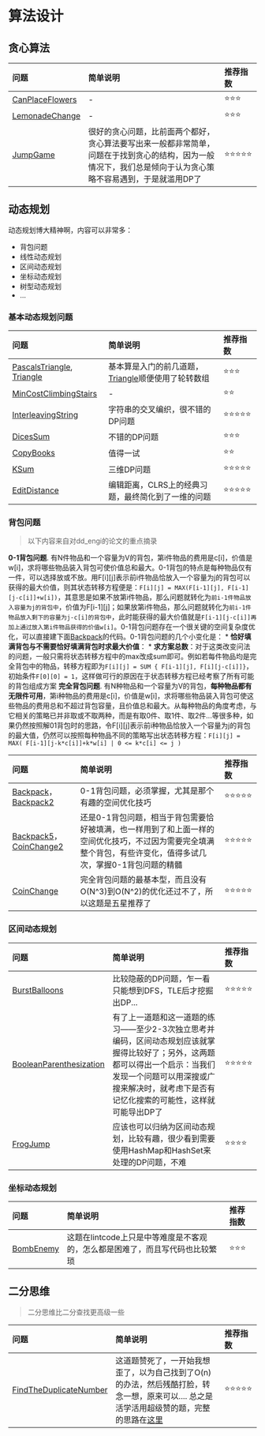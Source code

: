 # 算法设计

## 贪心算法

| 问题 | 简单说明 | 推荐指数 |
|:--------|:------------|:---------------|
| [CanPlaceFlowers](https://www.lintcode.com/problem/can-place-flowers/description) | - | ⭐️️️⭐️️️⭐️️️️ |
| [LemonadeChange](https://www.lintcode.com/problem/lemonade-change/description) | - | ⭐️️️⭐️️️⭐️️️️ |
| [JumpGame](https://www.lintcode.com/problem/jump-game/description) | 很好的贪心问题，比前面两个都好，贪心算法要写出来一般都非常简单，问题在于找到贪心的结构，因为一般情况下，我们总是倾向于认为贪心策略不容易遇到，于是就滥用DP了 | ⭐️️️⭐️️️⭐️️️⭐️️️⭐️️️ |

## 动态规划

动态规划博大精神啊，内容可以非常多：

- 背包问题
- 线性动态规划
- 区间动态规划
- 坐标动态规划
- 树型动态规划
- ...

### 基本动态规划问题

| 问题 | 简单说明 | 推荐指数 |
|:--------|:------------|:---------------|
| [PascalsTriangle](https://www.lintcode.com/problem/pascals-triangle/description), [Triangle](https://www.lintcode.com/problem/triangle/description) | 基本算是入门的前几道题，[Triangle](https://github.com/g7tianyi/lintcode-and-leetcode-solutions/blob/master/src/main/java/com/g7tianyi/lintcode/dp/Triangle.java)顺便使用了轮转数组 | ⭐️️️⭐️️️⭐️️️️ |
| [MinCostClimbingStairs](https://www.lintcode.com/problem/min-cost-climbing-stairs/description) | - | ⭐️️️⭐️️️ |
| [InterleavingString](https://www.lintcode.com/problem/interleaving-string/description) | 字符串的交叉编织，很不错的DP问题 | ⭐️️️⭐️️️⭐️️️⭐️️️⭐️️️ |
| [DicesSum](https://www.lintcode.com/problem/dices-sum/description) | 不错的DP问题 | ⭐️️️⭐️️️⭐️️️️ |
| [CopyBooks](https://www.lintcode.com/problem/copy-books/description) | 值得一试 | ⭐️️️⭐️️️ |
| [KSum](https://www.lintcode.com/problem/k-sum/description) | 三维DP问题 | ⭐️️️⭐️️️⭐️️️⭐️️️⭐️️️ |
| [EditDistance](https://www.lintcode.com/problem/edit-distance/description) | 编辑距离，CLRS上的经典习题，最终简化到了一维的问题 | ⭐️️️⭐️️️⭐️️️⭐️️️⭐️️️ |

### 背包问题

> 以下内容来自对dd_engi的论文的重点摘录

**0-1背包问题**. 有N件物品和一个容量为V的背包，第i件物品的费用是c[i]，价值是w[i]，求将哪些物品装入背包可使价值总和最大。0-1背包的特点是每种物品仅有一件，可以选择放或不放。用F[i][j]表示前i件物品恰放入一个容量为j的背包可以获得的最大价值，则其状态转移方程便是：`F[i][j] = MAX(F[i-1][j], F[i-1][j-c[i]]+w[i])`，其意思是如果不放第i件物品，那么问题就转化为`前i-1件物品放入容量为j的背包中`，价值为F[i-1][j]；如果放第i件物品，那么问题就转化为`前i-1件物品放入剩下的容量为j-c[i]的背包中`，此时能获得的最大价值就是`F[i-1][j-c[i]]再加上通过放入第i件物品获得的价值w[i]`。0-1背包问题存在一个很关键的空间复杂度优化，可以直接建下面[Backpack](https://github.com/g7tianyi/lintcode-and-leetcode-solutions/blob/master/src/main/java/com/g7tianyi/lintcode/dp/backpack/Backpack.java#L17)的代码。0-1背包问题的几个小变化是：
    * **恰好填满背包与不需要恰好填满背包时求最大价值**：
    * **求方案总数**：对于这类改变问法的问题，一般只需将状态转移方程中的max改成sum即可。例如若每件物品均是完全背包中的物品，转移方程即为`F[i][j] = SUM { F[i-1][j], F[i][j-c[i]]}`，初始条件`F[0][0] = 1`，这样做可行的原因在于状态转移方程已经考察了所有可能的背包组成方案
**完全背包问题**. 有N种物品和一个容量为V的背包，**每种物品都有无限件可用**，第i种物品的费用是c[i]，价值是w[i]，求将哪些物品装入背包可使这些物品的费用总和不超过背包容量，且价值总和最大。从每种物品的角度考虑，与它相关的策略已并非取或不取两种，而是有取0件、取1件、取2件...等很多种，如果仍然按照解01背包时的思路，令F[i][j]表示前i种物品恰放入一个容量为j的背包的最大值，仍然可以按照每种物品不同的策略写出状态转移方程：`F[i][j] = MAX( F[i-1][j-k*c[i]]+k*w[i] | 0 <= k*c[i] <= j )`

| 问题 | 简单说明 | 推荐指数 |
|:--------|:------------|:---------------|
| [Backpack](https://www.lintcode.com/problem/backpack/description)，[Backpack2](https://www.lintcode.com/problem/backpack-ii/description) | 0-1背包问题，必须掌握，尤其是那个有趣的空间优化技巧 | ⭐️️️⭐️️️⭐️️️⭐️️️⭐️️️ |
| [Backpack5](https://www.lintcode.com/problem/backpack-v/description)，[CoinChange2](https://www.lintcode.com/problem/coin-change-2/description) | 还是0-1背包问题，相当于背包需要恰好被填满，也一样用到了和上面一样的空间优化技巧，不过因为需要完全填满整个背包，有些许变化，值得多试几次，掌握0-1背包问题的精髓 | ⭐️️️⭐️️️⭐️️️⭐️️️⭐️️️ |
| [CoinChange](https://www.lintcode.com/problem/coin-change/description) | 完全背包问题的最基本型，而且没有O(N^3)到O(N^2)的优化还过不了，所以这题是五星推荐了 | ⭐️️️⭐️️️⭐️️️⭐️️️⭐️️️ |

### 区间动态规划

| 问题 | 简单说明 | 推荐指数 |
|:--------|:------------|:---------------|
| [BurstBalloons](https://www.lintcode.com/problem/burst-balloons/description) | 比较隐蔽的DP问题，乍一看只能想到DFS，TLE后才挖掘出DP... | ⭐️️️⭐️️️⭐️️️⭐️️️⭐️️️ |
| [BooleanParenthesization](https://www.lintcode.com/problem/boolean-parenthesization/description) | 有了上一道题和这一道题的练习——至少2-3次独立思考并编码，区间动态规划应该就掌握得比较好了；另外，这两题都可以得出一个启示：当我们发现一个问题可以用深搜或广搜来解决时，就考虑下是否有记忆化搜索的可能性，这样就可能导出DP了 | ⭐️️️⭐️️️⭐️️️⭐️️️⭐️️️ |
| [FrogJump](https://www.lintcode.com/problem/frog-jump/description) | 应该也可以归纳为区间动态规划，比较有趣，很少看到需要使用HashMap和HashSet来处理的DP问题，不难 | ⭐️️️⭐️️⭐️️️⭐️️️️ |

### 坐标动态规划

| 问题 | 简单说明 | 推荐指数 |
|:--------|:------------|:---------------|
| [BombEnemy](https://www.lintcode.com/problem/bomb-enemy/description) | 这题在lintcode上只是中等难度是不客观的，怎么都是困难了，而且写代码也比较繁琐 | ⭐️️️⭐️️️⭐️️️️ |

## 二分思维

> 二分思维比二分查找更高级一些

| 问题 | 简单说明 | 推荐指数 |
|:--------|:------------|:---------------|
| [FindTheDuplicateNumber](https://www.lintcode.com/problem/find-the-duplicate-number/description) | 这道题赞死了，一开始我想歪了，以为自己找到了O(n)的办法，然后残酷打脸，转念一想，原来可以.... 总之是活学活用超级赞的题，完整的思路在[这里](https://github.com/g7tianyi/lintcode-and-leetcode-solutions/blob/master/src/main/java/com/g7tianyi/lintcode/array/FindTheDuplicateNumber.java) | ⭐️️️⭐⭐️️️⭐️️️⭐️️️️️️️ |

